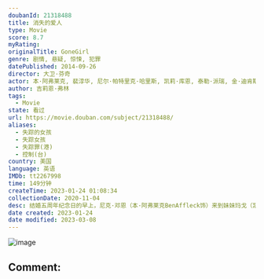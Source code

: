 ```yaml
---
doubanId: 21318488
title: 消失的爱人
type: Movie
score: 8.7
myRating: 
originalTitle: GoneGirl
genre: 剧情, 悬疑, 惊悚, 犯罪
datePublished: 2014-09-26
director: 大卫·芬奇
actor: 本·阿弗莱克, 裴淳华, 尼尔·帕特里克·哈里斯, 凯莉·库恩, 泰勒·派瑞, 金·迪肯斯, 米西·派勒, 波伊德·霍布鲁克, 艾米丽·拉塔科斯基, 雪拉·渥德, 派屈克·福吉特, 斯科特·麦克纳里, 凯西·威尔逊, 李·诺里斯, 罗拉·科克, 凯瑟琳·罗斯·帕金斯, 大卫·科列侬, 莱昂纳德·凯利, 南希·德马尔斯, 劳伦·格莱齐尔, 萨赫丽玛
author: 吉莉恩·弗林
tags:
  - Movie
state: 看过
url: https://movie.douban.com/subject/21318488/
aliases:
  - 失踪的女孩
  - 失踪女孩
  - 失踪罪(港)
  - 控制(台)
country: 美国
language: 英语
IMDb: tt2267998
time: 149分钟
createTime: 2023-01-24 01:08:34
collectionDate: 2020-11-04
desc: 结婚五周年纪念日的早上，尼克·邓恩（本·阿弗莱克BenAffleck饰）来到妹妹玛戈（凯莉·库恩CarrieCoon饰）的酒吧，咒骂抱怨那个曾经彼此恩爱缠绵的妻子艾米（罗莎蒙德·派克Ro...
date created: 2023-01-24
date modified: 2023-03-08
---
```


![image](p2221768894.jpg)

Comment:
---
